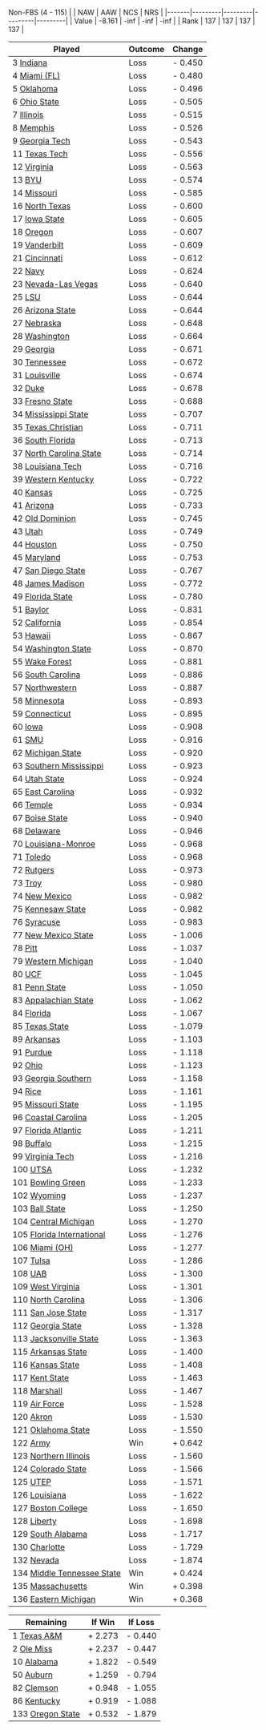 Non-FBS (4 - 115)
|       |   NAW   |   AAW   |   NCS   |   NRS   |
|-------|---------|---------|---------|---------|
| Value |  -8.161 |    -inf |    -inf |    -inf |
| Rank  |     137 |     137 |     137 |     137 |

| Played                    | Outcome    |  Change  |
|---------------------------|------------|----------|
|   3 [Indiana               ](Indiana)| Loss       | -  0.450 |
|   4 [Miami (FL)            ](MiamiFL)| Loss       | -  0.480 |
|   5 [Oklahoma              ](Oklahoma)| Loss       | -  0.496 |
|   6 [Ohio State            ](OhioState)| Loss       | -  0.505 |
|   7 [Illinois              ](Illinois)| Loss       | -  0.515 |
|   8 [Memphis               ](Memphis)| Loss       | -  0.526 |
|   9 [Georgia Tech          ](GeorgiaTech)| Loss       | -  0.543 |
|  11 [Texas Tech            ](TexasTech)| Loss       | -  0.556 |
|  12 [Virginia              ](Virginia)| Loss       | -  0.563 |
|  13 [BYU                   ](BYU)| Loss       | -  0.574 |
|  14 [Missouri              ](Missouri)| Loss       | -  0.585 |
|  16 [North Texas           ](NorthTexas)| Loss       | -  0.600 |
|  17 [Iowa State            ](IowaState)| Loss       | -  0.605 |
|  18 [Oregon                ](Oregon)| Loss       | -  0.607 |
|  19 [Vanderbilt            ](Vanderbilt)| Loss       | -  0.609 |
|  21 [Cincinnati            ](Cincinnati)| Loss       | -  0.612 |
|  22 [Navy                  ](Navy)| Loss       | -  0.624 |
|  23 [Nevada-Las Vegas      ](NevadaLasVegas)| Loss       | -  0.640 |
|  25 [LSU                   ](LSU)| Loss       | -  0.644 |
|  26 [Arizona State         ](ArizonaState)| Loss       | -  0.644 |
|  27 [Nebraska              ](Nebraska)| Loss       | -  0.648 |
|  28 [Washington            ](Washington)| Loss       | -  0.664 |
|  29 [Georgia               ](Georgia)| Loss       | -  0.671 |
|  30 [Tennessee             ](Tennessee)| Loss       | -  0.672 |
|  31 [Louisville            ](Louisville)| Loss       | -  0.674 |
|  32 [Duke                  ](Duke)| Loss       | -  0.678 |
|  33 [Fresno State          ](FresnoState)| Loss       | -  0.688 |
|  34 [Mississippi State     ](MississippiState)| Loss       | -  0.707 |
|  35 [Texas Christian       ](TexasChristian)| Loss       | -  0.711 |
|  36 [South Florida         ](SouthFlorida)| Loss       | -  0.713 |
|  37 [North Carolina State  ](NorthCarolinaState)| Loss       | -  0.714 |
|  38 [Louisiana Tech        ](LouisianaTech)| Loss       | -  0.716 |
|  39 [Western Kentucky      ](WesternKentucky)| Loss       | -  0.722 |
|  40 [Kansas                ](Kansas)| Loss       | -  0.725 |
|  41 [Arizona               ](Arizona)| Loss       | -  0.733 |
|  42 [Old Dominion          ](OldDominion)| Loss       | -  0.745 |
|  43 [Utah                  ](Utah)| Loss       | -  0.749 |
|  44 [Houston               ](Houston)| Loss       | -  0.750 |
|  45 [Maryland              ](Maryland)| Loss       | -  0.753 |
|  47 [San Diego State       ](SanDiegoState)| Loss       | -  0.767 |
|  48 [James Madison         ](JamesMadison)| Loss       | -  0.772 |
|  49 [Florida State         ](FloridaState)| Loss       | -  0.780 |
|  51 [Baylor                ](Baylor)| Loss       | -  0.831 |
|  52 [California            ](California)| Loss       | -  0.854 |
|  53 [Hawaii                ](Hawaii)| Loss       | -  0.867 |
|  54 [Washington State      ](WashingtonState)| Loss       | -  0.870 |
|  55 [Wake Forest           ](WakeForest)| Loss       | -  0.881 |
|  56 [South Carolina        ](SouthCarolina)| Loss       | -  0.886 |
|  57 [Northwestern          ](Northwestern)| Loss       | -  0.887 |
|  58 [Minnesota             ](Minnesota)| Loss       | -  0.893 |
|  59 [Connecticut           ](Connecticut)| Loss       | -  0.895 |
|  60 [Iowa                  ](Iowa)| Loss       | -  0.908 |
|  61 [SMU                   ](SMU)| Loss       | -  0.916 |
|  62 [Michigan State        ](MichiganState)| Loss       | -  0.920 |
|  63 [Southern Mississippi  ](SouthernMississippi)| Loss       | -  0.923 |
|  64 [Utah State            ](UtahState)| Loss       | -  0.924 |
|  65 [East Carolina         ](EastCarolina)| Loss       | -  0.932 |
|  66 [Temple                ](Temple)| Loss       | -  0.934 |
|  67 [Boise State           ](BoiseState)| Loss       | -  0.940 |
|  68 [Delaware              ](Delaware)| Loss       | -  0.946 |
|  70 [Louisiana-Monroe      ](LouisianaMonroe)| Loss       | -  0.968 |
|  71 [Toledo                ](Toledo)| Loss       | -  0.968 |
|  72 [Rutgers               ](Rutgers)| Loss       | -  0.973 |
|  73 [Troy                  ](Troy)| Loss       | -  0.980 |
|  74 [New Mexico            ](NewMexico)| Loss       | -  0.982 |
|  75 [Kennesaw State        ](KennesawState)| Loss       | -  0.982 |
|  76 [Syracuse              ](Syracuse)| Loss       | -  0.983 |
|  77 [New Mexico State      ](NewMexicoState)| Loss       | -  1.006 |
|  78 [Pitt                  ](Pitt)| Loss       | -  1.037 |
|  79 [Western Michigan      ](WesternMichigan)| Loss       | -  1.040 |
|  80 [UCF                   ](UCF)| Loss       | -  1.045 |
|  81 [Penn State            ](PennState)| Loss       | -  1.050 |
|  83 [Appalachian State     ](AppalachianState)| Loss       | -  1.062 |
|  84 [Florida               ](Florida)| Loss       | -  1.067 |
|  85 [Texas State           ](TexasState)| Loss       | -  1.079 |
|  89 [Arkansas              ](Arkansas)| Loss       | -  1.103 |
|  91 [Purdue                ](Purdue)| Loss       | -  1.118 |
|  92 [Ohio                  ](Ohio)| Loss       | -  1.123 |
|  93 [Georgia Southern      ](GeorgiaSouthern)| Loss       | -  1.158 |
|  94 [Rice                  ](Rice)| Loss       | -  1.161 |
|  95 [Missouri State        ](MissouriState)| Loss       | -  1.195 |
|  96 [Coastal Carolina      ](CoastalCarolina)| Loss       | -  1.205 |
|  97 [Florida Atlantic      ](FloridaAtlantic)| Loss       | -  1.211 |
|  98 [Buffalo               ](Buffalo)| Loss       | -  1.215 |
|  99 [Virginia Tech         ](VirginiaTech)| Loss       | -  1.216 |
| 100 [UTSA                  ](UTSA)| Loss       | -  1.232 |
| 101 [Bowling Green         ](BowlingGreen)| Loss       | -  1.233 |
| 102 [Wyoming               ](Wyoming)| Loss       | -  1.237 |
| 103 [Ball State            ](BallState)| Loss       | -  1.250 |
| 104 [Central Michigan      ](CentralMichigan)| Loss       | -  1.270 |
| 105 [Florida International ](FloridaInternational)| Loss       | -  1.276 |
| 106 [Miami (OH)            ](MiamiOH)| Loss       | -  1.277 |
| 107 [Tulsa                 ](Tulsa)| Loss       | -  1.286 |
| 108 [UAB                   ](UAB)| Loss       | -  1.300 |
| 109 [West Virginia         ](WestVirginia)| Loss       | -  1.301 |
| 110 [North Carolina        ](NorthCarolina)| Loss       | -  1.306 |
| 111 [San Jose State        ](SanJoseState)| Loss       | -  1.317 |
| 112 [Georgia State         ](GeorgiaState)| Loss       | -  1.328 |
| 113 [Jacksonville State    ](JacksonvilleState)| Loss       | -  1.363 |
| 115 [Arkansas State        ](ArkansasState)| Loss       | -  1.400 |
| 116 [Kansas State          ](KansasState)| Loss       | -  1.408 |
| 117 [Kent State            ](KentState)| Loss       | -  1.463 |
| 118 [Marshall              ](Marshall)| Loss       | -  1.467 |
| 119 [Air Force             ](AirForce)| Loss       | -  1.528 |
| 120 [Akron                 ](Akron)| Loss       | -  1.530 |
| 121 [Oklahoma State        ](OklahomaState)| Loss       | -  1.550 |
| 122 [Army                  ](Army)| Win        | +  0.642 |
| 123 [Northern Illinois     ](NorthernIllinois)| Loss       | -  1.560 |
| 124 [Colorado State        ](ColoradoState)| Loss       | -  1.566 |
| 125 [UTEP                  ](UTEP)| Loss       | -  1.571 |
| 126 [Louisiana             ](Louisiana)| Loss       | -  1.622 |
| 127 [Boston College        ](BostonCollege)| Loss       | -  1.650 |
| 128 [Liberty               ](Liberty)| Loss       | -  1.698 |
| 129 [South Alabama         ](SouthAlabama)| Loss       | -  1.717 |
| 130 [Charlotte             ](Charlotte)| Loss       | -  1.729 |
| 132 [Nevada                ](Nevada)| Loss       | -  1.874 |
| 134 [Middle Tennessee State](MiddleTennesseeState)| Win        | +  0.424 |
| 135 [Massachusetts         ](Massachusetts)| Win        | +  0.398 |
| 136 [Eastern Michigan      ](EasternMichigan)| Win        | +  0.368 |

| Remaining                 |  If Win  |  If Loss |
|---------------------------|----------|----------|
|   1 [Texas A&M             ](TexasAM)| +  2.273 | -  0.440 |
|   2 [Ole Miss              ](OleMiss)| +  2.237 | -  0.447 |
|  10 [Alabama               ](Alabama)| +  1.822 | -  0.549 |
|  50 [Auburn                ](Auburn)| +  1.259 | -  0.794 |
|  82 [Clemson               ](Clemson)| +  0.948 | -  1.055 |
|  86 [Kentucky              ](Kentucky)| +  0.919 | -  1.088 |
| 133 [Oregon State          ](OregonState)| +  0.532 | -  1.879 |


